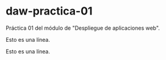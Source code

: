 # daw-practica-01

Práctica 01 del módulo de "Despliegue de aplicaciones web".

Esto es una línea.

Esto es una línea.